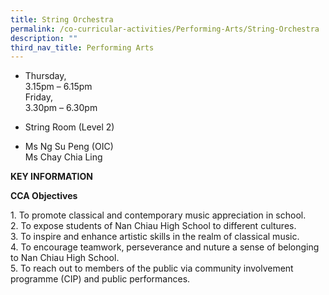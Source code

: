 ```yaml
---
title: String Orchestra
permalink: /co-curricular-activities/Performing-Arts/String-Orchestra
description: ""
third_nav_title: Performing Arts
---
```



*   Thursday,  
    3.15pm – 6.15pm  
    Friday,  
    3.30pm – 6.30pm  

*   String Room (Level 2)

*   Ms Ng Su Peng (OIC)  
    Ms Chay Chia Ling

**KEY INFORMATION**

**CCA Objectives**


1\. To promote classical and contemporary music appreciation in school. <br>
2\. To expose students of Nan Chiau High School to different cultures. <br>
3\. To inspire and enhance artistic skills in the realm of classical music. <br>
4\. To encourage teamwork, perseverance and nuture a sense of belonging to Nan Chiau High School. <br>
5\. To reach out to members of the public via community involvement programme (CIP) and public performances.